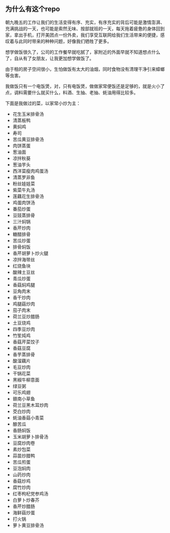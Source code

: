 ## 为什么有这个repo

朝九晚五的工作让我们的生活变得有序、充实，有序充实的背后可能是激情澎湃、充满挑战的一天，也可能是索然无味、按部就班的一天，每天拖着疲惫的身体回到家，拿出手机，打开美团点一份外卖，我们享受互联网给我们生活带来的便捷，感叹着与此同时带来的种种问题，好像我们牺牲了更多。

想学做饭很久了，公司的工作餐早就吃腻了，家附近的外面早就不知道想点什么了，自从有了女朋友，让我更加想学做饭了。

由于租的房子空间很小，生怕做饭有太大的油烟，同时食物没有清理干净引来蟑螂等虫害。

我做饭只有一个电饭煲，对，只有电饭煲，做做家常便饭还是足够的，就是火小了点，调料需要什么就买什么，料酒、生抽、老抽、蚝油用得比较多。

下面是我做过的菜，以家常小炒为主：
- 花生玉米排骨汤
- 清蒸板鸭
- 黄焖鸡
- 寿司
- 苦瓜黄豆排骨汤 
- 肉饼蒸蛋
- 葱油面
- 凉拌秋葵
- 葱油芋头
- 西洋菜瘦肉鸡蛋汤
- 清蒸罗非鱼
- 粉丝娃娃菜
- 紫菜牛丸汤
- 莲藕花生排骨汤
- 鸡蛋肉饼汤
- 番茄炒蛋
- 豆豉蒸排骨
- 三汁焖锅
- 香芹炒肉
- 糖醋排骨
- 苦瓜炒蛋
- 排骨焖饭
- 香芹胡萝卜炒火腿
- 凉拌海带丝
- 红烧鱼块
- 酸辣土豆丝
- 青瓜炒蛋
- 香菇焖鸡腿
- 豆角肉末
- 香干炒肉
- 鸡腿菇炒肉
- 茄子肉末
- 荷兰豆炒腊肠
- 土豆烧鸡
- 四季豆炒肉
- 竹笙炖鸡
- 香菇芹菜饺子
- 香菇豆腐
- 香芋蒸排骨
- 酸溜藕片
- 毛豆炒肉
- 干锅花菜
- 黑椒牛柳意面
- 绿豆粥
- 可乐鸡翅
- 赣南小草鱼
- 荷兰豆黑木耳炒肉
- 茭白炒肉
- 蚝油香菇小青菜
- 酿苦瓜
- 香肠焖饭
- 玉米胡萝卜排骨汤
- 豆腐炒肉卷
- 素炒包菜
- 蒜苗炒腊鸭
- 苦瓜煎蛋
- 豆泡焖肉
- 山药炒肉
- 香菇炒鸡
- 腐竹炒肉
- 红枣枸杞党参鸡汤
- 白萝卜炒春芥
- 香芹炒腊肠
- 海鲜菇炒蛋
- 打火锅
- 萝卜黄豆排骨汤